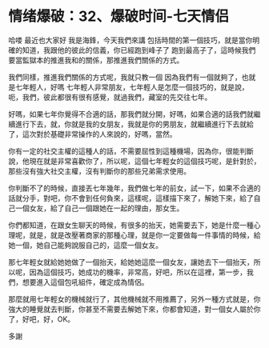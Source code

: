 # 情绪爆破：32、爆破时间-七天情侣

哈喽 最近也大家好 我是海鋒，今天我們來講 包括時間的第一個技巧，就是當你明確的知道，我跟他的彼此的信義，你已經跑到峰子了 跑到最高子了，這時候我們要當監獄本的推進我和的關係，那推進我們關係的方式。

我們同樣，推進我們關係的方式呢，我就只教一個 因為我們有一個就夠了，也就是七年輕人，好嗎 七年輕人非常朋友，七年輕人是怎麼一個技巧的，就是說，呃，我們，彼此都很有很有感覺，就過我們，藏室的先交往七年。

好嗎，如果七年你覺得不合適的話，那我們就分開，好嗎，如果合適的話我們就繼續進行下去，就，你就是我的女朋友，我就是你的男朋友，就繼續進行下去就給了，這次對於基礎非常操作的人來說的，好嗎，當然。

你有一定的社交主權的這種人的話，不需要屈性到這種機場，因為你，很能判斷說，他現在就是非常喜歡你了，所以呢，這個七年輕女的這個技巧呢，是針對於，那些沒有強大社交主權，沒有判斷你的那些兄弟需求使用。

你判斷不了的時候，直接丟七年幾年，我們做七年的前女，試一下，如果不合適的話就分手，對吧，你不會到任何負來，這樣呢，這樣描下來了，解她下來，給了自己一個女友，給了自己一個跟她在一起的理由，那女生。

你們都知道，在跟女生聊天的時候，有很多的抬天，她需要去下，她是什麼一種心理呢，就是，就是改壓著商家的那種心理，就是你一定要做每一件事情的時候，給她一個，她自己能夠說服自己的，這麼一個女友。

那七年輕女就給她她做了一個抬天，給她她這麼一個女友，讓她去下一個抬天，所以呢，因為這個技巧，她成功的機率，非常高，好吧，所以在這裡，第一步，我們，想要進入這個包吼組件，確定成為情侶。

那麼就用七年輕女的機械就行了，其他機械就不用推薦了，另外一種方式就是，你強大的睡覺就去判斷，你甚至不需要去解她下來，你都會知道，對一個女人屬於你了，好吧，好，OK。

多謝